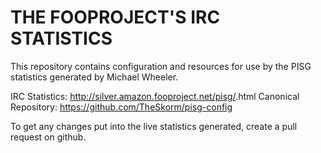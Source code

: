 THE FOOPROJECT'S IRC STATISTICS
===============================

This repository contains configuration and resources for use by the PISG statistics generated by Michael Wheeler.

IRC Statistics:		http://silver.amazon.fooproject.net/pisg/<channel name>.html
Canonical Repository:	https://github.com/TheSkorm/pisg-config

To get any changes put into the live statistics generated, create a pull request on github.
